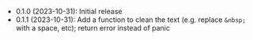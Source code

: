 * 0.1.0 (2023-10-31): Initial release
* 0.1.1 (2023-10-31): Add a function to clean the text (e.g. replace `&nbsp;` with a space, etc);
  return error instead of panic
